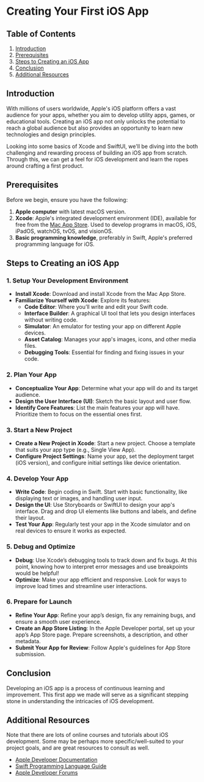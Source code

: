 # Creating Your First iOS App

## Table of Contents
1. [Introduction](#introduction)
2. [Prerequisites](#)
3. [Steps to Creating an iOS App](#steps-to-creating-an-ios-app)
4. [Conclusion](#conclusion)
5. [Additional Resources](#additional-resources)

## Introduction
<!-- intro -->
With millions of users worldwide, Apple's iOS platform offers a vast audience for your apps, whether you aim to develop utility apps, games, or educational tools. Creating an iOS app not only unlocks the potential to reach a global audience but also provides an opportunity to learn new technologies and design principles. 

Looking into some basics of Xcode and SwiftUI, we'll be diving into the both challenging and rewarding process of building an iOS app from scratch. Through this, we can get a feel for iOS development and learn the ropes around crafting a first product.


## Prerequisites
<!-- anything the user may need -->
Before we begin, ensure you have the following:

1. **Apple computer** with latest macOS version.
2. **Xcode**: Apple's integrated development environment (IDE), available for free from the [Mac App Store](https://apps.apple.com/us/app/xcode/id497799835?mt=12). Used to develop programs in macOS, iOS, iPadOS, watchOS, tvOS, and visionOS.
3. **Basic programming knowledge**, preferably in Swift, Apple's preferred programming language for iOS.

## Steps to Creating an iOS App
### 1. Setup Your Development Environment
- **Install Xcode**: Download and install Xcode from the Mac App Store.
- **Familiarize Yourself with Xcode**: Explore its features:
  - **Code Editor**: Where you’ll write and edit your Swift code.
  - **Interface Builder**: A graphical UI tool that lets you design interfaces without writing code.
  - **Simulator**: An emulator for testing your app on different Apple devices.
  - **Asset Catalog**: Manages your app's images, icons, and other media files.
  - **Debugging Tools**: Essential for finding and fixing issues in your code.

### 2. Plan Your App
- **Conceptualize Your App**: Determine what your app will do and its target audience.
- **Design the User Interface (UI)**: Sketch the basic layout and user flow.
- **Identify Core Features**: List the main features your app will have. Prioritize them to focus on the essential ones first.

### 3. Start a New Project
- **Create a New Project in Xcode**: Start a new project. Choose a template that suits your app type (e.g., Single View App).
- **Configure Project Settings**: Name your app, set the deployment target (iOS version), and configure initial settings like device orientation.

### 4. Develop Your App
- **Write Code**: Begin coding in Swift. Start with basic functionality, like displaying text or images, and handling user input.
- **Design the UI**: Use Storyboards or SwiftUI to design your app's interface. Drag and drop UI elements like buttons and labels, and define their layout.
- **Test Your App**: Regularly test your app in the Xcode simulator and on real devices to ensure it works as expected.

### 5. Debug and Optimize
- **Debug**: Use Xcode’s debugging tools to track down and fix bugs. At this point, knowing how to interpret error messages and use breakpoints would be helpful!
- **Optimize**: Make your app efficient and responsive. Look for ways to improve load times and streamline user interactions.

### 6. Prepare for Launch
- **Refine Your App**: Refine your app’s design, fix any remaining bugs, and ensure a smooth user experience.
- **Create an App Store Listing**: In the Apple Developer portal, set up your app’s App Store page. Prepare screenshots, a description, and other metadata.
- **Submit Your App for Review**: Follow Apple's guidelines for App Store submission.

## Conclusion
<!-- conclusion -->
Developing an iOS app is a process of continuous learning and improvement. This first app we made will serve as a significant stepping stone in understanding the intricacies of iOS development.

## Additional Resources
<!-- helpful things for more info? -->
Note that there are lots of online courses and tutorials about iOS development. Some may be perhaps more specific/well-suited to your project goals, and are great resources to consult as well.

- [Apple Developer Documentation](https://developer.apple.com/documentation)
- [Swift Programming Language Guide](https://docs.swift.org/swift-book)
- [Apple Developer Forums](https://developer.apple.com/forums/)